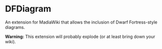 DFDiagram
=========
An extension for MadiaWiki that allows the inclusion of Dwarf Fortress-style diagrams.

**Warning:** This extension will probably explode (or at least bring down your wiki).
